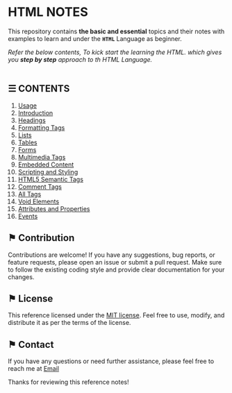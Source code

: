 # HTML NOTES

This repository contains __the basic and essential__ topics and their notes with examples to learn and under the __`HTML`__ Language as beginner.

*Refer the below contents, To kick start the learning the HTML. which gives you __step by step__ approach to th HTML Language.*
\
&nbsp;

## &#9776; CONTENTS 
1. [Usage](./usage.md)
2. [Introduction](./introduction.md)
3. [Headings](docs/headings.md)
4. [Formatting Tags](docs/formatting-tags.md)
6. [Lists](docs/lists.md)
7. [Tables](docs/tables.md)
8. [Forms](docs/forms.md)
10. [Multimedia Tags](docs/multimedia-tags.md)
11. [Embedded Content](docs/embedded-content.md)
12. [Scripting and Styling](docs/scripting-and-styling.md)
13. [HTML5 Semantic Tags](docs/html-semantic-tags.md)
14. [Comment Tags](docs/comment-tags.md)
15. [All Tags](./all-tags.md)
16. [Void Elements](./void-elements.md)
17. [Attributes and Properties](docs/attributes-and-properties.md)
18. [Events](docs/events.md)

## &#9873; Contribution

Contributions are welcome! If you have any suggestions, bug reports, or feature requests, please open an issue or submit a pull request. Make sure to follow the existing coding style and provide clear documentation for your changes.

## &#9873; License

This reference licensed under the [MIT license](LICENSE). Feel free to use, modify, and distribute it as per the terms of the license.

## &#9873; Contact

If you have any questions or need further assistance, please feel free to reach me at [Email](mailto:social_text)

Thanks for reviewing this reference notes!